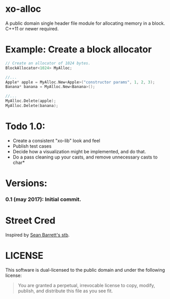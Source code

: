 # xo-alloc
A public domain single header file module for allocating memory in a block. C++11 or newer required.

# Example: Create a block allocator

``` cpp
// Create an allocator of 1024 bytes.
BlockAllocator<1024> MyAlloc;

//...
Apple* apple = MyAlloc.New<Apple>("constructor params", 1, 2, 3);
Banana* banana = MyAlloc.New<Banana>();

//...
MyAlloc.Delete(apple);
MyAlloc.Delete(banana);
```

# Todo 1.0:
- Create a consistent "xo-lib" look and feel
- Publish test cases
- Decide how a visualization might be implemented, and do that.
- Do a pass cleaning up your casts, and remove unnecessary casts to char*

# Versions:
### 0.1 (may 2017): Initial commit.

# Street Cred
Inspired by [Sean Barrett's stb](https://github.com/nothings).

# LICENSE
This software is dual-licensed to the public domain and under the following license: 

>You are granted a perpetual, irrevocable license to copy, modify, publish, and distribute this file as you see fit.
